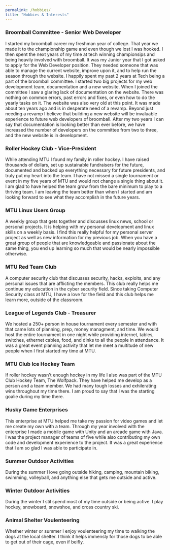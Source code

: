 ```yaml
---
permalink: /hobbies/
title: "Hobbies & Interests"
---
```


### Broomball Committee - Senior Web Developer

I started my broomball career my freshman year of college. That year we made it to the championship game and even though we lost I was hooked. I then spent the next years of my time at tech winning championsips and being heavily involved with broomball. It was my Junior year that I got asked to apply for the Web Developer position. They needed someone that was able to manage the current website, improve upon it, and to help run the season through the website. I happily spent my past 2 years at Tech being a part of the broomball committee. I started two big projects for my web development team, documentation and a new website. When I joined the committee I saw a glaring lack of documentation on the website. There was nothing on common errors, past errors and fixes, or even how to do the yearly tasks on it. The website was also very old at this point. It was made about ten years ago and is in desperate need of a revamp. Beyond just needing a revamp I believe that building a new website will be invaluable experience to future web developers of broomball. After my two years I can say that documentation is looking better than ever before, we have increased the number of developers on the committee from two to three, and the new website is in development. 

### Roller Hockey Club - Vice-President

While attending MTU I found my family in roller hockey. I have raised thousands of dollars, set up sustainable fundraisers for the future, documented and backed up everything necessary for future presidents, and truly put my heart into the team. I have not missed a single tournament or event in my five years of MTU and would not change a single thing about it. I am glad to have helped the team grow from the bare minimum to play to a thriving team. I am leaving the team better than when I started and am looking forward to see what they accomplish in the future years. 

### MTU Linux Users Group

A weekly group that gets together and discusses linux news, school or personal projects. It is helping with my personal development and linux skills on a weekly basis. I find this really helpful for my personal server project as well as new information for my previous job. When you have a great group of people that are knowledgeable and passionate about the same thing, you end up learning so much that would be nearly impossible otherwise. 

### MTU Red Team Club

A computer security club that discusses security, hacks, exploits, and any personal issues that are afflicting the members. This club really helps me continue my education in the cyber security field. Since taking Computer Security class at MTU, I have a love for the field and this club helps me learn more, outside of the classroom. 

### League of Legends Club - Treasurer 

We hosted a 250+ person in house tournament every semester and with that came lots of planning, prep, money managment, and time. We would host the entire tournament in one night while providing internet, tables, switches, ethernet cables, food, and dinks to all the people in attendance. It was a great event planning activity that let me meet a multitude of new people when I first started my time at MTU. 

### MTU Club Ice Hockey Team

If roller hockey wasn't enough hockey in my life I also was part of the MTU Club Hockey Team, The Wolfpack. They have helped me develop as a person and a team member. We had many tough losses and exhilerating wins throughout my time there. I am proud to say that I was the starting goalie during my time there. 

### Husky Game Enterprises

This enterprise at MTU helped me take my passion for video games and let me create my own with a team. Through my year involved with the enterprise I made a mobile game with Unity and an arcade game with Java. I was the project manager of teams of five while also contributing my own code and development experience to the project. It was a great experience that I am so glad I was able to participate in. 

### Summer Outdoor Activities 

During the summer I love going outside hiking, camping, mountain biking, swimming, volleyball, and anything else that gets me outside and active. 

### Winter Outdoor Activities 

During the winter I stil spend most of my time outside or being active. I play hockey, snowboard, snowshoe, and cross country ski. 

### Animal Shelter Voulenteering 

Whether winter or summer I enjoy voulenteering my time to walking the dogs at the local shelter. I think it helps immensly for those dogs to be able to get out of their cage, even if beifly.  
